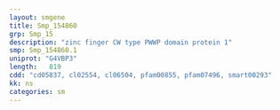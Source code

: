 ```yaml
---
layout: smgene
title: Smp_154860
grp: Smp_15
description: "zinc finger CW type PWWP domain protein 1"
smp: Smp_154860.1
uniprot: "G4VBP3"
length:   819
cdd: "cd05837, cl02554, cl06504, pfam00855, pfam07496, smart00293"
kk: ns
categories: sm
---
```

